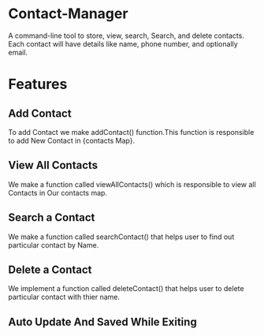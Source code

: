 # Contact-Manager
A command-line tool to store, view, search, Search, and delete contacts. Each contact will have details like name, phone number, and optionally email.

# Features

## Add Contact
To add Contact we make addContact() function.This function is responsible to add New Contact in {contacts Map}.

## View All Contacts
We make a function called viewAllContacts() which is responsible to 
view all Contacts in Our contacts map.

## Search a Contact
We make a function called searchContact() that helps user to find out particular contact by Name.

## Delete a Contact 
We implement a function called deleteContact() that helps user to delete particular contact with thier name.

## Auto Update And Saved While Exiting


